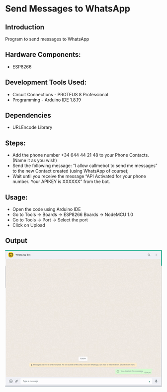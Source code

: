 # Send Messages to WhatsApp


## Introduction
Program to send messages to WhatsApp

## Hardware Components:
- ESP8266


## Development Tools Used:
- Circuit Connections - PROTEUS 8 Professional
- Programming - Arduino IDE 1.8.19

## Dependencies
- URLEncode Library

## Steps: 
- Add the phone number +34 644 44 21 48 to your Phone Contacts. (Name it as you wish)
- Send the following message: “I allow callmebot to send me messages” to the new Contact created (using WhatsApp of course);
- Wait until you receive the message “API Activated for your phone number. Your APIKEY is XXXXXX” from the bot.

## Usage:
- Open the code using Arduino IDE
- Go to Tools -> Boards -> ESP8266 Boards -> NodeMCU 1.0
- Go to Tools -> Port -> Select the port
- Click on Upload

## Output
<img src=https://github.com/IEEEProjectsBengaluru/ESP8266-Programming/blob/main/Send%20Messages%20to%20WhatsApp/results/ezgif.com-video-to-gif.gif>
